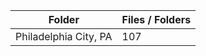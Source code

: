 | Folder                |   Files / Folders |
|-----------------------|-------------------|
| Philadelphia City, PA |               107 |